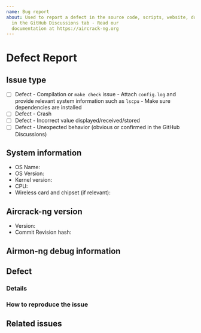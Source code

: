 ```yaml
---
name: Bug report
about: Used to report a defect in the source code, scripts, website, documentation, etc... Post questions
  in the GitHub Discussions tab - Read our
  documentation at https://aircrack-ng.org
---
```


<!--
**Bug reports will only be accepted against the current tip of the master git branch. Anything else will be rejected. Questions must be posted in the discussion board at <https://github.com/aircrack-ng/aircrack-ng/discussions>.**

For any security-related issues such as exploits, buffer overflows, and such, refer to our security policy: <https://github.com/aircrack-ng/aircrack-ng/security/policy>

Please read the following before reporting the issue:

- Use the search function to check if the bug you're about to post isn't a duplicate. If an existing bug is open and you have new information, update it. If a bug exists and is closed, reopen it and add useful information to it.
- Unless bugs are linked, one bug per ticket.
- Don't worry about any of the items on the right panel (Assignee, Labels or Milestone), we will take care of them.

The following must be taken to the GitHub Discussions first, as in these cases, it often turns out to be a technique issue or the issue is out of our control:

- Not receiving any packets with airodump-ng or any other tool.
- Can't crack a network.
- Wireless card doesn't work.
- Channel -1.

Make sure to check our documentation at <https://aircrack-ng.org/doku.php> as well as our fairly comprehensive FAQ at <https://aircrack-ng.org/doku.php?id=faq>.

**REMOVE ALL OF THE ABOVE TEXT**
-->

# Defect Report

## Issue type

<!--
Please select from one of the following software defect descriptions. Pick the one(s) that best reflects the issue you are experiencing. Erase the others.
-->

- [ ] Defect - Compilation or `make check` issue - Attach `config.log` and provide relevant system information such as `lscpu` - Make sure dependencies are installed
- [ ] Defect - Crash
- [ ] Defect - Incorrect value displayed/received/stored
- [ ] Defect - Unexpected behavior (obvious or confirmed in the GitHub Discussions)

## System information

<!--
On Linux, OS version can often be found in /etc/os-release. On Debian-based you may use `lsb_release -i` for "OS Name", `lsb_release -r` for "OS version".

Copy and paste the output of `uname -a` in Kernel version.

CPU information can be gathered with `lscpu`, or `cat /proc/cpuinfo`

Wireless card and chipset information is displayed with `airmon-ng`. If it doesn't display anything, add information from `lspci`, `lsusb`, and `sudo lshw -c network -sanitize`. The wireless adapter can also be found in dmesg.
-->

- OS Name:
- OS Version:
- Kernel version:
- CPU:
- Wireless card and chipset (if relevant):

## Aircrack-ng version

<!--
For the aircrack-ng version, run `aircrack-ng | head`, it will be displayed right after 'Aircrack-ng'.
When compiled from git, the short SHAsum (7 characters long) will be shown right after the version number.

Don't say 'Latest' for the version, this is not helpful as it changes over time.
-->

- Version:
- Commit Revision hash:

## Airmon-ng debug information

<!--
If the issue is related to packet capture or injection, run `airmon-ng --debug` and post the output here.

Please make sure to enclose with backticks for readability.
-->

## Defect

### Details

<!--
Summarize the issue in a paragraph or two.

If you need to provide output of the different tools, or commands, file content, etc, use the backticks to enclose the text.

Only post pictures if the issues when it cannot be avoided.
-->

### How to reproduce the issue

<!--
A clear and concise list of steps describing how to reproduce the issue, relevant commands and errors/outputs. Such as: What command(s) did you run? What was displayed/happened? What did you expect to happen or be displayed?

Do not use pastebin-type links as they expire, rendering the bug report unactionable. Avoid using images whenever possible. If the content (output or error) is text and can be copy/pasted, enclose it with backticks for readability. If it is large, put it in a file and attach it to the ticket.

GitHub markdown guide: https://guides.github.com/features/mastering-markdown/

Last, but not least, if you aren't familiar with bug reporting, [this](https://www.chiark.greenend.org.uk/~sgtatham/bugs.html) is an excellent read to help you describe bugs accurately.
-->

## Related issues

<!--
Link to any related issue from within the project or outside. Such as GitHub, other bug trackers, relevant forum post, relevant documentation.
-->
